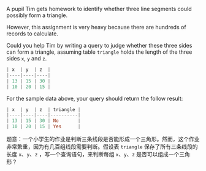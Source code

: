 
A pupil Tim gets homework to identify whether three line segments could possibly form a triangle.

 
However, this assignment is very heavy because there are hundreds of records to calculate.

 
Could you help Tim by writing a query to judge whether these three sides can form a triangle, assuming table `triangle` holds the length of the three sides `x`, `y` and `z`.

 

```haskell
| x  | y  | z  |
|----|----|----|
| 13 | 15 | 30 |
| 10 | 20 | 15 |
```

For the sample data above, your query should return the follow result:

```haskell
| x  | y  | z  | triangle |
|----|----|----|----------|
| 13 | 15 | 30 | No       |
| 10 | 20 | 15 | Yes      |
```

题意：一个小学生的作业是判断三条线段是否能形成一个三角形。然而，这个作业非常繁重，因为有几百组线段需要判断。假设表 `triangle` 保存了所有三条线段的长度 `x`、`y`、`z` ，写一个查询语句，来判断每组 `x`、`y`、`z` 是否可以组成一个三角形？ 
